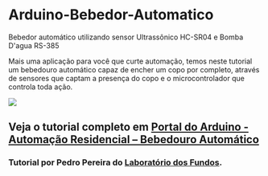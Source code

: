 # Arduino-Bebedor-Automatico
Bebedor automático utilizando sensor Ultrassônico HC-SR04 e Bomba D'agua RS-385

Mais uma aplicação para você que curte automação, temos neste tutorial um bebedouro automático capaz de encher um copo por completo, através de sensores que captam a presença do copo e o microcontrolador que controla toda ação.

<img src="http://portaldoarduino.com.br/wp-content/uploads/2019/03/bebedor-auto.png" />


## Veja o tutorial completo em <a href="http://portaldoarduino.com.br/bebedouro-automatico/" target="_blank">Portal do Arduino - Automação Residencial – Bebedouro Automático</a>

### Tutorial por Pedro Pereira do <a href="https://www.instagram.com/laboratorio_dosfundos/">Laboratório dos Fundos</a>.

